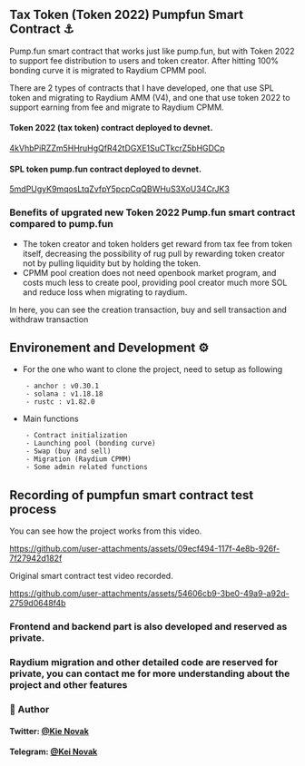 ## Tax Token (Token 2022) Pumpfun Smart Contract ⚓
Pump.fun smart contract that works just like pump.fun, but with Token 2022 to support fee distribution to users and token creator. 
After hitting 100% bonding curve it is migrated to Raydium CPMM pool.

There are 2 types of contracts that I have developed, one that use SPL token and migrating to Raydium AMM (V4), and one that use token 2022 to support earning from fee and migrate to Raydium CPMM.

#### Token 2022 (tax token) contract deployed to devnet.
[4kVhbPiRZZm5HHruHgQfR42tDGXE1SuCTkcrZ5bHGDCp](https://solscan.io/account/4kVhbPiRZZm5HHruHgQfR42tDGXE1SuCTkcrZ5bHGDCp?cluster=devnet)

#### SPL token pump.fun contract deployed to devnet.
[5mdPUgyK9mqosLtqZvfpY5pcpCqQBWHuS3XoU34CrJK3](https://solscan.io/account/5mdPUgyK9mqosLtqZvfpY5pcpCqQBWHuS3XoU34CrJK3?cluster=devnet)


### Benefits of upgrated new Token 2022 Pump.fun smart contract compared to pump.fun
- The token creator and token holders get reward from tax fee from token itself, decreasing the possibility of rug pull by rewarding token creator not by pulling liquidity but by holding the token.
- CPMM pool creation does not need openbook market program, and costs much less to create pool, providing pool creator much more SOL and reduce loss when migrating to raydium.


In here, you can see the creation transaction, buy and sell transaction and withdraw transaction

## Environement and Development ⚙️
- For the one who want to clone the project, need to setup as following

```
    - anchor : v0.30.1
    - solana : v1.18.18
    - rustc : v1.82.0 
```
- Main functions

```
    - Contract initialization
    - Launching pool (bonding curve)
    - Swap (buy and sell)
    - Migration (Raydium CPMM)
    - Some admin related functions
```


## Recording of pumpfun smart contract test process

You can see how the project works from this video.

https://github.com/user-attachments/assets/09ecf494-117f-4e8b-926f-7f27942d182f



Original smart contract test video recorded.

https://github.com/user-attachments/assets/54606cb9-3be0-49a9-a92d-2759d0648f4b


### Frontend and backend part is also developed and reserved as private.

### Raydium migration and other detailed code are reserved for private, you can contact me for more understanding about the project and other features

### 👤 Author
#### Twitter: [@Kie Novak](https://twitter.com/kei_4650)   
#### Telegram: [@Kei Novak](https://t.me/Kei4650)   
